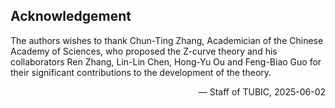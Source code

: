 ## Acknowledgement <a id="title8"></a>
The authors wishes to thank Chun-Ting Zhang, Academician of the Chinese Academy of Sciences, who proposed the Z-curve theory and his collaborators Ren Zhang, Lin-Lin Chen, Hong-Yu Ou and Feng-Biao Guo for their significant contributions to the development of the theory.  <p align="right">— Staff of TUBIC, 2025-06-02</p>
